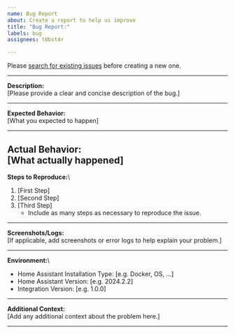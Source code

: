 ```yaml
---
name: Bug Report
about: Create a report to help us improve
title: "Bug Report:"
labels: bug
assignees: t0bst4r

---
```


Please [search for existing issues](https://github.com/t0bst4r/hacs-lidl_plus/issues) before creating a new
one.

---

**Description:**\
[Please provide a clear and concise description of the bug.]

---

**Expected Behavior:**\
[What you expected to happen]

---

**Actual Behavior:**\
[What actually happened]
---

**Steps to Reproduce:**\

1. [First Step]
2. [Second Step]
3. [Third Step]
    - Include as many steps as necessary to reproduce the issue.

---

**Screenshots/Logs:**\
[If applicable, add screenshots or error logs to help explain your problem.]

---

**Environment:**\

- Home Assistant Installation Type: [e.g. Docker, OS, ...]
- Home Assistant Version: [e.g. 2024.2.2]
- Integration Version: [e.g. 1.0.0]

---

**Additional Context:**\
[Add any additional context about the problem here.]

---